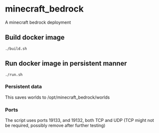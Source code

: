# minecraft_bedrock
A minecraft bedrock deployment
## Build docker image
```/bin/bash
./build.sh
```

## Run docker image in persistent manner
```/bin/bash
./run.sh
```

### Persistent data
This saves worlds to /opt/minecraft_bedrock/worlds

### Ports
The script uses ports 19133, and 19132, both TCP and UDP (TCP might not be required, possibly remove after further testing)
